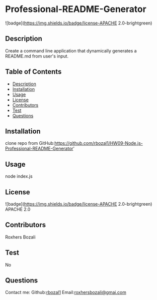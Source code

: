 
  # Professional-README-Generator
  ![badge](https://img.shields.io/badge/license-APACHE 2.0-brightgreen)<br /> 

  ## Description
  Create a command line application that dynamically generates a README.md from user's input.

  ## Table of Contents
  * [Description](#description)
  * [Installation](#installation)
  * [Usage](#usage)
  * [License](#license)
  * [Contributors](#contributors)
  * [Test](#test)
  * [Questions](#questions)
  
  
  ## Installation 
  clone repo from GitHub:https://github.com/rbozal1/HW09-Node.js-Professional-README-Generator'

  ## Usage 
  node index.js
  
  ## License
  ![badge](https://img.shields.io/badge/license-APACHE 2.0-brightgreen)
  <br />
  APACHE 2.0
  ## Contributors
  Roxhers Bozali
  ## Test
  No
  ## Questions
  Contact me:
  Github:[rbozal1](https://github.com/rbozal1)
  Email:[roxhersbozali@gmai.com](https://github.com/rbozal1)
  